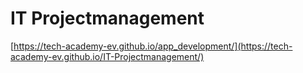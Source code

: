 # IT Projectmanagement
[https://tech-academy-ev.github.io/app_development/](https://tech-academy-ev.github.io/IT-Projectmanagement/)
